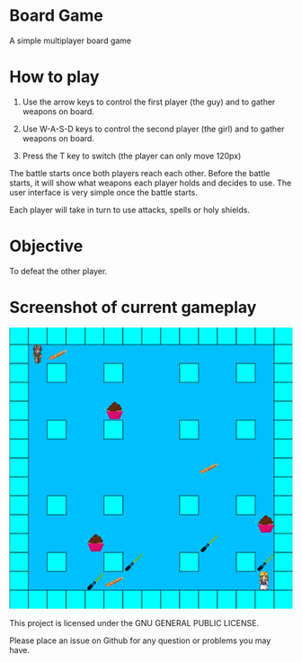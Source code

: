 # Board Game

A simple multiplayer board game

# How to play

1. Use the arrow keys to control the first player (the guy) and to gather weapons on board.  

2. Use W-A-S-D keys to control the second player (the girl) and to gather weapons on board. 

3. Press the T key to switch (the player can only move 120px)

The battle starts once both players reach each other. 
Before the battle starts, it will show what weapons each player holds and decides to use. 
The user interface is very simple once the battle starts.

Each player will take in turn to use attacks, spells or holy shields.

# Objective

To defeat the other player.

# Screenshot of current gameplay

<img src="https://github.com/dkapexhiu/board-game/blob/master/img/screenshot.png">

This project is licensed under the GNU GENERAL PUBLIC LICENSE.

Please place an issue on Github for any question or problems you may have.
